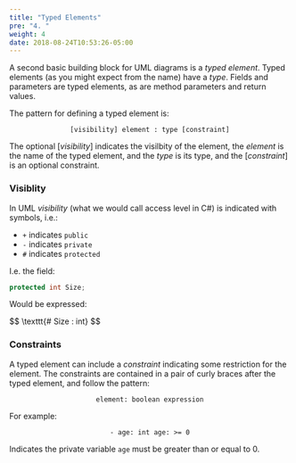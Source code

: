 ```yaml
---
title: "Typed Elements"
pre: "4. "
weight: 4
date: 2018-08-24T10:53:26-05:00
---
```

A second basic building block for UML diagrams is a _typed element_.  Typed elements (as you might expect from the name) have a _type_.  Fields and parameters are typed elements, as are method parameters and return values.

The pattern for defining a typed element is:

$$
\texttt{[visibility] element : type [constraint]} 
$$

The optional $[visibility]$ indicates the visilbity of the element, the $element$ is the name of the typed element, and the $type$ is its type, and the $[constraint]$ is an optional constraint.  

### Visiblity
In UML _visibility_ (what we would call access level in C#) is indicated with symbols, i.e.:

* $\texttt{+}$ indicates `public`
* $\texttt{-}$ indicates `private`
* $\texttt{\#}$ indicates `protected`

I.e. the field:

```csharp 
protected int Size;
```

Would be expressed:

<div>
$$
\texttt{# Size : int}
$$
</div>

### Constraints
A typed element can include a _constraint_ indicating some restriction for the element.  The constraints are contained in a pair of curly braces after the typed element, and follow the pattern:

$$
\texttt{ {element: boolean expression} }
$$

For example:

$$
\texttt{- age: int {age: >= 0}}
$$

Indicates the private variable `age` must be greater than or equal to 0.

